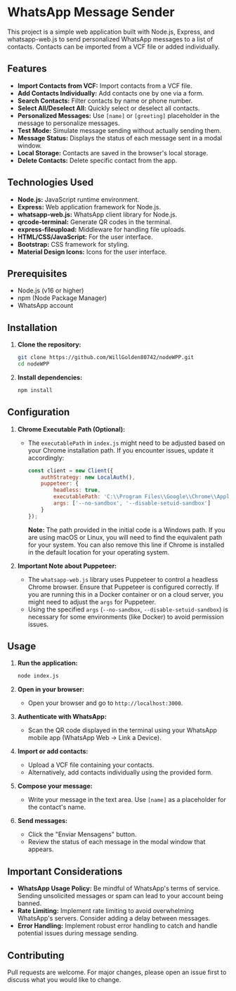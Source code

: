 # WhatsApp Message Sender

This project is a simple web application built with Node.js, Express, and whatsapp-web.js to send personalized WhatsApp messages to a list of contacts. Contacts can be imported from a VCF file or added individually.

## Features

*   **Import Contacts from VCF:** Import contacts from a VCF file.
*   **Add Contacts Individually:** Add contacts one by one via a form.
*   **Search Contacts:** Filter contacts by name or phone number.
*   **Select All/Deselect All:** Quickly select or deselect all contacts.
*   **Personalized Messages:** Use `[name]` or `[greeting]` placeholder in the message to personalize messages.
*   **Test Mode:** Simulate message sending without actually sending them.
*   **Message Status:** Displays the status of each message sent in a modal window.
*   **Local Storage:** Contacts are saved in the browser's local storage.
*   **Delete Contacts:** Delete specific contact from the app.

## Technologies Used

*   **Node.js:** JavaScript runtime environment.
*   **Express:** Web application framework for Node.js.
*   **whatsapp-web.js:** WhatsApp client library for Node.js.
*   **qrcode-terminal:** Generate QR codes in the terminal.
*   **express-fileupload:** Middleware for handling file uploads.
*   **HTML/CSS/JavaScript:** For the user interface.
*   **Bootstrap:** CSS framework for styling.
*   **Material Design Icons:** Icons for the user interface.

## Prerequisites

*   Node.js (v16 or higher)
*   npm (Node Package Manager)
*   WhatsApp account

## Installation

1.  **Clone the repository:**

    ```bash
    git clone https://github.com/WillGolden80742/nodeWPP.git
    cd nodeWPP
    ```

2.  **Install dependencies:**

    ```bash
    npm install
    ```

## Configuration

1.  **Chrome Executable Path (Optional):**

    *   The `executablePath` in `index.js` might need to be adjusted based on your Chrome installation path. If you encounter issues, update it accordingly:

        ```javascript
        const client = new Client({
            authStrategy: new LocalAuth(),
            puppeteer: {
                headless: true,
                executablePath: 'C:\\Program Files\\Google\\Chrome\\Application\\chrome.exe', // Adjust this path
                args: ['--no-sandbox', '--disable-setuid-sandbox']
            }
        });
        ```

        **Note:**  The path provided in the initial code is a Windows path. If you are using macOS or Linux, you will need to find the equivalent path for your system. You can also remove this line if Chrome is installed in the default location for your operating system.

2.  **Important Note about Puppeteer:**

    *   The `whatsapp-web.js` library uses Puppeteer to control a headless Chrome browser. Ensure that Puppeteer is configured correctly. If you are running this in a Docker container or on a cloud server, you might need to adjust the `args` for Puppeteer.
    *   Using the specified `args` (`--no-sandbox`, `--disable-setuid-sandbox`) is necessary for some environments (like Docker) to avoid permission issues.

## Usage

1.  **Run the application:**

    ```bash
    node index.js
    ```

2.  **Open in your browser:**

    *   Open your browser and go to `http://localhost:3000`.

3.  **Authenticate with WhatsApp:**

    *   Scan the QR code displayed in the terminal using your WhatsApp mobile app (WhatsApp Web -> Link a Device).

4.  **Import or add contacts:**

    *   Upload a VCF file containing your contacts.
    *   Alternatively, add contacts individually using the provided form.

5.  **Compose your message:**

    *   Write your message in the text area. Use `[name]` as a placeholder for the contact's name.

6.  **Send messages:**

    *   Click the "Enviar Mensagens" button.
    *   Review the status of each message in the modal window that appears.

## Important Considerations

*   **WhatsApp Usage Policy:** Be mindful of WhatsApp's terms of service. Sending unsolicited messages or spam can lead to your account being banned.
*   **Rate Limiting:** Implement rate limiting to avoid overwhelming WhatsApp's servers. Consider adding a delay between messages.
*   **Error Handling:** Implement robust error handling to catch and handle potential issues during message sending.

## Contributing

Pull requests are welcome. For major changes, please open an issue first to discuss what you would like to change.


